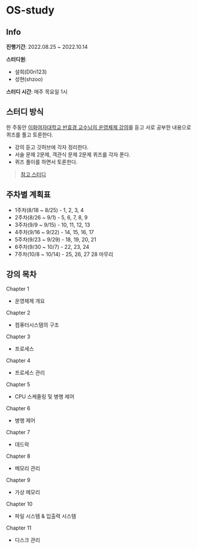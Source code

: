 # OS-study

## Info

**진행기간**: 2022.08.25 ~ 2022.10.14

**스터디원**:
+ 설희(D0ri123)
+ 성현(shzoo)

**스터디 시간**: 매주 목요일 1시

## 스터디 방식
한 주동안 [이화여자대학교 반효경 교수님의 운영체제 강의](http://www.kocw.net/home/search/kemView.do?kemId=1046323)를 듣고 서로 공부한 내용으로 퀴즈를 풀고 토론한다.
+ 강의 듣고 깃허브에 각자 정리한다.
+ 서술 문제 2문제, 객관식 문제 2문제 퀴즈를 각자 푼다.
+ 퀴즈 풀이를 하면서 토론한다.

> [참고 스터디](https://github.com/superyodi/os-study)




## 주차별 계획표

- 1주차(8/18 ~ 8/25) - 1, 2, 3, 4
- 2주차(8/26 ~ 9/1) - 5, 6, 7, 8, 9
- 3주차(9/9 ~ 9/15) - 10, 11, 12, 13
- 4주차(9/16 ~ 9/22) - 14, 15, 16, 17
- 5주차(9/23 ~ 9/29) - 18, 19, 20, 21
- 6주차(9/30 ~ 10/7) - 22, 23, 24
- 7주차(10/8 ~ 10/14) - 25, 26, 27 28 마무리





## 강의 목차

Chapter 1

- 운영체제 개요

Chapter 2

- 컴퓨터시스템의 구조

Chapter 3

- 프로세스

Chapter 4

- 프로세스 관리

Chapter 5

- CPU 스케줄링 및 병행 제어

Chapter 6

- 병행 제어

Chapter 7

- 데드락

Chapter 8

- 메모리 관리

Chapter 9

- 가상 메모리

Chapter 10

- 파일 시스템 & 입출력 시스템

Chapter 11

- 디스크 관리

